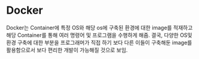 # Docker

Docker는 Container에 특정 OS와 해당 os에 구축된 환경에 대한 image를 적재하고 해당 Container를 통해 여러 명령어 및 프로그램을 수행하게 해줌.
결국, 다양한 OS및 환경 구축에 대한 부분을 프로그래머가 직접 하기 보다 다른 이들이 구축해둔 image를 활용함으로서 보다 편리한 개발이 가능해질 것으로 보임. 
